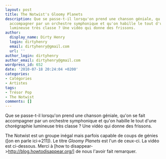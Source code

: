```yaml
---
layout: post
title: The Notwist's Gloomy Planets
description: Que se passe-t-il lorsqu'on prend une chanson géniale, qu'on se fait
  accompagner par un orchestre symphonique et qu'on habille le tout d'une chorégraphie
  lumineuse très classe ? Une vidéo qui donne des frissons.
author:
  display_name: Dirty Henry
  login: dirtyhenry
  email: dirtyhenry@gmail.com
  url: ''
author_login: dirtyhenry
author_email: dirtyhenry@gmail.com
wordpress_id: 652
date: '2010-07-18 20:24:04 +0200'
categories:
- Catégories
- Artistes
tags:
- Trésor Pop
- The Notwist
comments: []
---
```

Que se passe-t-il lorsqu'on prend une chanson géniale, qu'on se fait accompagner par un orchestre symphonique et qu'on habille le tout d'une chorégraphie lumineuse très classe ? Une vidéo qui donne des frissons.

The Notwist est un groupe inégal mais parfois capable de coups de génies ([on en parle ici->211]). Le titre *Gloomy Planets* est l'un de ceux-ci. La vidéo est ci-dessous. Merci à [how to disappear->http://blog.howtodisappear.org/] de nous l'avoir fait remarquer.

<object width="500" height="400"><param name="movie" value="http://www.youtube.com/v/x2qKfzIpoQg&amp;hl=fr_FR&amp;fs=1"></param><param name="allowFullScreen" value="true"></param><param name="allowscriptaccess" value="always"></param><embed src="http://www.youtube.com/v/x2qKfzIpoQg&amp;hl=fr_FR&amp;fs=1" type="application/x-shockwave-flash" allowscriptaccess="always" allowfullscreen="true" width="500" height="400"></embed></object>
